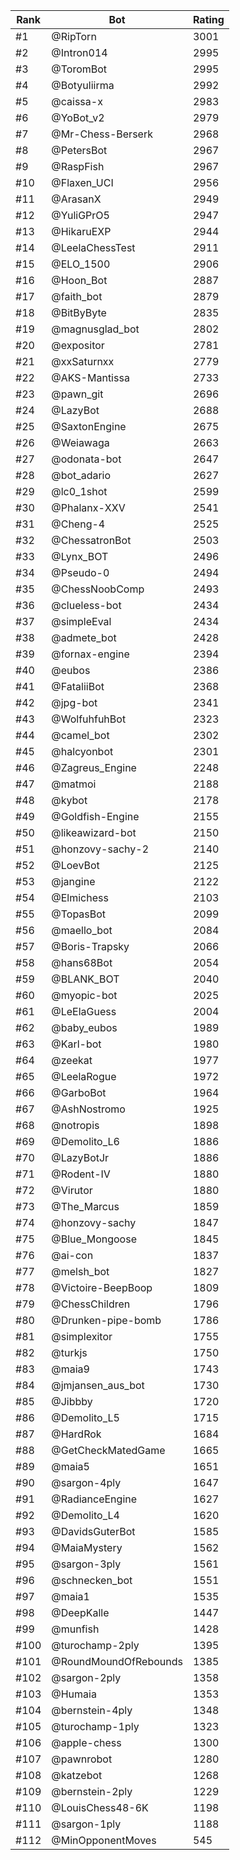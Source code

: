 Rank|Bot|Rating
---|---|---
#1|@RipTorn|3001
#2|@Intron014|2995
#3|@ToromBot|2995
#4|@Botyuliirma|2992
#5|@caissa-x|2983
#6|@YoBot_v2|2979
#7|@Mr-Chess-Berserk|2968
#8|@PetersBot|2967
#9|@RaspFish|2967
#10|@Flaxen_UCI|2956
#11|@ArasanX|2949
#12|@YuliGPrO5|2947
#13|@HikaruEXP|2944
#14|@LeelaChessTest|2911
#15|@ELO_1500|2906
#16|@Hoon_Bot|2887
#17|@faith_bot|2879
#18|@BitByByte|2835
#19|@magnusglad_bot|2802
#20|@expositor|2781
#21|@xxSaturnxx|2779
#22|@AKS-Mantissa|2733
#23|@pawn_git|2696
#24|@LazyBot|2688
#25|@SaxtonEngine|2675
#26|@Weiawaga|2663
#27|@odonata-bot|2647
#28|@bot_adario|2627
#29|@lc0_1shot|2599
#30|@Phalanx-XXV|2541
#31|@Cheng-4|2525
#32|@ChessatronBot|2503
#33|@Lynx_BOT|2496
#34|@Pseudo-0|2494
#35|@ChessNoobComp|2493
#36|@clueless-bot|2434
#37|@simpleEval|2434
#38|@admete_bot|2428
#39|@fornax-engine|2394
#40|@eubos|2386
#41|@FataliiBot|2368
#42|@jpg-bot|2341
#43|@WolfuhfuhBot|2323
#44|@camel_bot|2302
#45|@halcyonbot|2301
#46|@Zagreus_Engine|2248
#47|@matmoi|2188
#48|@kybot|2178
#49|@Goldfish-Engine|2155
#50|@likeawizard-bot|2150
#51|@honzovy-sachy-2|2140
#52|@LoevBot|2125
#53|@jangine|2122
#54|@Elmichess|2103
#55|@TopasBot|2099
#56|@maello_bot|2084
#57|@Boris-Trapsky|2066
#58|@hans68Bot|2054
#59|@BLANK_BOT|2040
#60|@myopic-bot|2025
#61|@LeElaGuess|2004
#62|@baby_eubos|1989
#63|@Karl-bot|1980
#64|@zeekat|1977
#65|@LeelaRogue|1972
#66|@GarboBot|1964
#67|@AshNostromo|1925
#68|@notropis|1898
#69|@Demolito_L6|1886
#70|@LazyBotJr|1886
#71|@Rodent-IV|1880
#72|@Virutor|1880
#73|@The_Marcus|1859
#74|@honzovy-sachy|1847
#75|@Blue_Mongoose|1845
#76|@ai-con|1837
#77|@melsh_bot|1827
#78|@Victoire-BeepBoop|1809
#79|@ChessChildren|1796
#80|@Drunken-pipe-bomb|1786
#81|@simplexitor|1755
#82|@turkjs|1750
#83|@maia9|1743
#84|@jmjansen_aus_bot|1730
#85|@Jibbby|1720
#86|@Demolito_L5|1715
#87|@HardRok|1684
#88|@GetCheckMatedGame|1665
#89|@maia5|1651
#90|@sargon-4ply|1647
#91|@RadianceEngine|1627
#92|@Demolito_L4|1620
#93|@DavidsGuterBot|1585
#94|@MaiaMystery|1562
#95|@sargon-3ply|1561
#96|@schnecken_bot|1551
#97|@maia1|1535
#98|@DeepKalle|1447
#99|@munfish|1428
#100|@turochamp-2ply|1395
#101|@RoundMoundOfRebounds|1385
#102|@sargon-2ply|1358
#103|@Humaia|1353
#104|@bernstein-4ply|1348
#105|@turochamp-1ply|1323
#106|@apple-chess|1300
#107|@pawnrobot|1280
#108|@katzebot|1268
#109|@bernstein-2ply|1229
#110|@LouisChess48-6K|1198
#111|@sargon-1ply|1188
#112|@MinOpponentMoves|545
